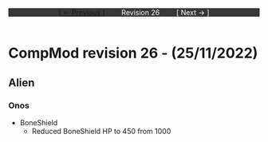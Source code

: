 <div style="width:100%;background-color:#373737;color:#FFFFFF;text-align:center">
<div style="display:inline-block;float:left;padding-left:20%">
<a href="revision25">
[ <- Previous ]
</a>
</div>
<div style="display:inline-block;">
Revision 26
</div>
<div style="display:inline-block;float:right;padding-right:20%">
[ Next -> ]
</div>
</div>

<br />

# CompMod revision 26 - (25/11/2022)
## Alien

### Onos
* BoneShield
  * Reduced BoneShield HP to 450 from 1000

<br/>

